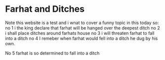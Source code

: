 # Farhat and Ditches

Note this website is a test and i wnat to cover a funny topic in this today so:
no 1 i the king declare that farhat will be hanged over the deepest ditch
no 2 i shall place ditches around farhats house
no 3 i will threaten farhat to fall into a ditch
no 4 I remeber when farhat would fell into a ditch he dug by his own.

No 5 farhat is so determined to fall into a ditch
